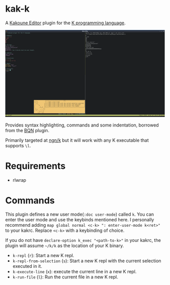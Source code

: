 # kak-k
A [Kakoune Editor](https://kakoune.org) plugin for the [K programming language](https://k.miraheze.org).

![Demo File image](demo.png)

Provides syntax highlighting, commands and some indentation, borrowed from the [BQN](https://github.com/mlochbaum/BQN) plugin.

Primarily targeted at [ngn/k](https://codeberg.org/ngn/k) but it will work with any K executable that supports `\l`.

# Requirements
- rlwrap

# Commands
This plugin defines a new user mode(`:doc user-mode`) called `k`. You can enter the user mode and use the keybinds mentioned here.
I personally recommend adding `map global normal <c-k> ": enter-user-mode k<ret>"` to your kakrc. Replace `<c-k>` with a keybinding of choice.

If you do not have `declare-option k_exec "<path-to-k>"` in your kakrc, the plugin will assume `~/k/k` as the location of your K binary. 

- `k-repl` (`r`): Start a new K repl.
- `k-repl-from-selection` (`s`): Start a new K repl with the current selection executed in it.
- `k-execute-line` (`x`): execute the current line in a new K repl.
- `k-run-file` (`l`): Run the current file in a new K repl.
